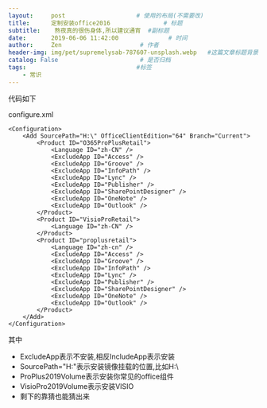 ```yaml
---
layout:     post                    # 使用的布局(不需要改)
title:      定制安装office2016               # 标题
subtitle:    熬夜真的很伤身体,所以建议通宵  #副标题
date:       2019-06-06 11:42:00              # 时间
author:     Zen                      # 作者
header-img: img/pet/supremelysab-787607-unsplash.webp   #这篇文章标题背景图片
catalog: False                       # 是否归档
tags:                               #标签
    - 常识
---
```


代码如下

configure.xml
```
<Configuration>
	<Add SourcePath="H:\" OfficeClientEdition="64" Branch="Current">
		<Product ID="O365ProPlusRetail">
			<Language ID="zh-CN" />
			<ExcludeApp ID="Access" />
			<ExcludeApp ID="Groove" />
			<ExcludeApp ID="InfoPath" />
			<ExcludeApp ID="Lync" />
			<ExcludeApp ID="Publisher" />
			<ExcludeApp ID="SharePointDesigner" />
			<ExcludeApp ID="OneNote" />
			<ExcludeApp ID="Outlook" />
		</Product>
		<Product ID="VisioProRetail">
			<Language ID="zh-CN" />
		</Product>
		<Product ID="proplusretail">
			<Language ID="zh-cn" />
			<ExcludeApp ID="Access" />
			<ExcludeApp ID="Groove" />
			<ExcludeApp ID="InfoPath" />
			<ExcludeApp ID="Lync" />
			<ExcludeApp ID="Publisher" />
			<ExcludeApp ID="SharePointDesigner" />
			<ExcludeApp ID="OneNote" />
			<ExcludeApp ID="Outlook" />
		</Product>
	</Add>
</Configuration>
```
其中
+ ExcludeApp表示不安装,相反IncludeApp表示安装
+ SourcePath="H:\"表示安装镜像挂载的位置,比如H:\
+ ProPlus2019Volume表示安装你常见的office组件
+ VisioPro2019Volume表示安装VISIO
+ 剩下的靠猜也能猜出来
